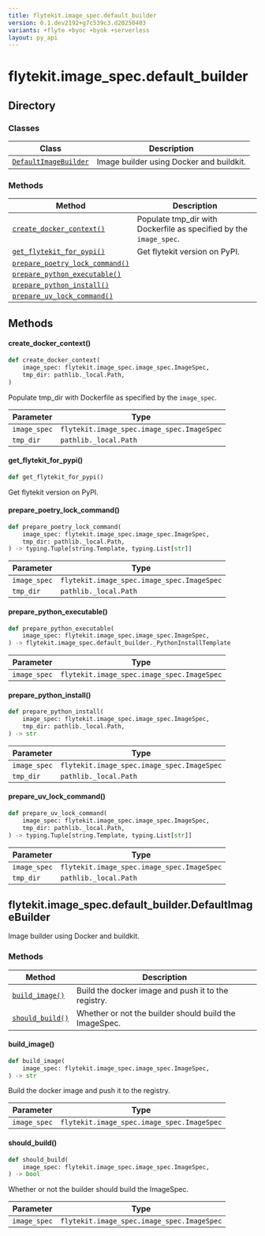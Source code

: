 ```yaml
---
title: flytekit.image_spec.default_builder
version: 0.1.dev2192+g7c539c3.d20250403
variants: +flyte +byoc +byok +serverless
layout: py_api
---
```


# flytekit.image_spec.default_builder

## Directory

### Classes

| Class | Description |
|-|-|
| [`DefaultImageBuilder`](.././flytekit.image_spec.default_builder#flytekitimage_specdefault_builderdefaultimagebuilder) | Image builder using Docker and buildkit. |

### Methods

| Method | Description |
|-|-|
| [`create_docker_context()`](#create_docker_context) | Populate tmp_dir with Dockerfile as specified by the `image_spec`. |
| [`get_flytekit_for_pypi()`](#get_flytekit_for_pypi) | Get flytekit version on PyPI. |
| [`prepare_poetry_lock_command()`](#prepare_poetry_lock_command) |  |
| [`prepare_python_executable()`](#prepare_python_executable) |  |
| [`prepare_python_install()`](#prepare_python_install) |  |
| [`prepare_uv_lock_command()`](#prepare_uv_lock_command) |  |


## Methods

#### create_docker_context()

```python
def create_docker_context(
    image_spec: flytekit.image_spec.image_spec.ImageSpec,
    tmp_dir: pathlib._local.Path,
)
```
Populate tmp_dir with Dockerfile as specified by the `image_spec`.


| Parameter | Type |
|-|-|
| `image_spec` | `flytekit.image_spec.image_spec.ImageSpec` |
| `tmp_dir` | `pathlib._local.Path` |

#### get_flytekit_for_pypi()

```python
def get_flytekit_for_pypi()
```
Get flytekit version on PyPI.


#### prepare_poetry_lock_command()

```python
def prepare_poetry_lock_command(
    image_spec: flytekit.image_spec.image_spec.ImageSpec,
    tmp_dir: pathlib._local.Path,
) -> typing.Tuple[string.Template, typing.List[str]]
```
| Parameter | Type |
|-|-|
| `image_spec` | `flytekit.image_spec.image_spec.ImageSpec` |
| `tmp_dir` | `pathlib._local.Path` |

#### prepare_python_executable()

```python
def prepare_python_executable(
    image_spec: flytekit.image_spec.image_spec.ImageSpec,
) -> flytekit.image_spec.default_builder._PythonInstallTemplate
```
| Parameter | Type |
|-|-|
| `image_spec` | `flytekit.image_spec.image_spec.ImageSpec` |

#### prepare_python_install()

```python
def prepare_python_install(
    image_spec: flytekit.image_spec.image_spec.ImageSpec,
    tmp_dir: pathlib._local.Path,
) -> str
```
| Parameter | Type |
|-|-|
| `image_spec` | `flytekit.image_spec.image_spec.ImageSpec` |
| `tmp_dir` | `pathlib._local.Path` |

#### prepare_uv_lock_command()

```python
def prepare_uv_lock_command(
    image_spec: flytekit.image_spec.image_spec.ImageSpec,
    tmp_dir: pathlib._local.Path,
) -> typing.Tuple[string.Template, typing.List[str]]
```
| Parameter | Type |
|-|-|
| `image_spec` | `flytekit.image_spec.image_spec.ImageSpec` |
| `tmp_dir` | `pathlib._local.Path` |

## flytekit.image_spec.default_builder.DefaultImageBuilder

Image builder using Docker and buildkit.


### Methods

| Method | Description |
|-|-|
| [`build_image()`](#build_image) | Build the docker image and push it to the registry. |
| [`should_build()`](#should_build) | Whether or not the builder should build the ImageSpec. |


#### build_image()

```python
def build_image(
    image_spec: flytekit.image_spec.image_spec.ImageSpec,
) -> str
```
Build the docker image and push it to the registry.



| Parameter | Type |
|-|-|
| `image_spec` | `flytekit.image_spec.image_spec.ImageSpec` |

#### should_build()

```python
def should_build(
    image_spec: flytekit.image_spec.image_spec.ImageSpec,
) -> bool
```
Whether or not the builder should build the ImageSpec.



| Parameter | Type |
|-|-|
| `image_spec` | `flytekit.image_spec.image_spec.ImageSpec` |

